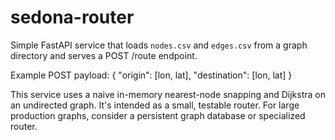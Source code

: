 # sedona-router

Simple FastAPI service that loads `nodes.csv` and `edges.csv` from a graph directory and serves a POST /route endpoint.

Example POST payload:
{
"origin": [lon, lat],
"destination": [lon, lat]
}

This service uses a naive in-memory nearest-node snapping and Dijkstra on an undirected graph. It's intended as a small, testable router. For large production graphs, consider a persistent graph database or specialized router.
